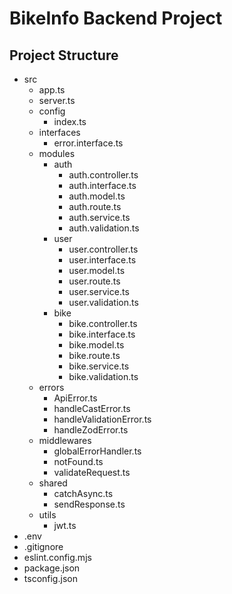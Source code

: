 # BikeInfo Backend Project

## Project Structure

- src
  - app.ts
  - server.ts
  - config
    - index.ts
  - interfaces
    - error.interface.ts
  - modules
    - auth
      - auth.controller.ts
      - auth.interface.ts
      - auth.model.ts
      - auth.route.ts
      - auth.service.ts
      - auth.validation.ts
    - user
      - user.controller.ts
      - user.interface.ts
      - user.model.ts
      - user.route.ts
      - user.service.ts
      - user.validation.ts
    - bike
      - bike.controller.ts
      - bike.interface.ts
      - bike.model.ts
      - bike.route.ts
      - bike.service.ts
      - bike.validation.ts
  - errors
    - ApiError.ts
    - handleCastError.ts
    - handleValidationError.ts
    - handleZodError.ts
  - middlewares
    - globalErrorHandler.ts
    - notFound.ts
    - validateRequest.ts
  - shared
    - catchAsync.ts
    - sendResponse.ts
  - utils
    - jwt.ts
- .env
- .gitignore
- eslint.config.mjs
- package.json
- tsconfig.json

